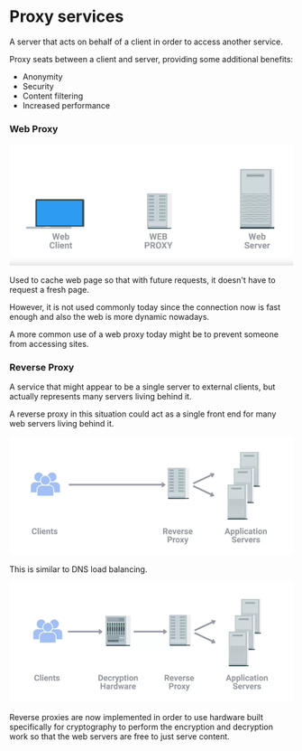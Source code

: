 # Proxy services

A server that acts on behalf of a client in order to access another service.

Proxy seats between a client and server, providing some additional benefits:
- Anonymity
- Security
- Content filtering
- Increased performance

### **Web Proxy**

![image](images/web-proxy.png)

Used to cache web page so that with future requests, it doesn't have to request a fresh page.

However, it is not used commonly today since the connection now is fast enough and also the web is more dynamic nowadays.

A more common use of a web proxy today might be to prevent someone from accessing sites.

### **Reverse Proxy**

A service that might appear to be a single server to external clients, but actually represents many servers living behind it.

A reverse proxy in this situation could act as a single front end for many web servers living behind it.

![image](images/reverse-proxy.png)

This is similar to DNS load balancing.

![image](images/reverse-proxy-decrypt.png)

Reverse proxies are now implemented in order to use hardware built specifically for cryptography to perform the encryption and decryption work so that the web servers are free to just serve content.
